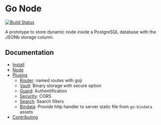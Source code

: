 Go Node
=======

[![Build Status](https://travis-ci.org/rande/gonode.svg?branch=master)](https://travis-ci.org/rande/gonode)

A prototype to store dynamic node inside a PostgreSQL database with the JSONb storage column.

Documentation
-------------
 
 * [Install](docs/install.md)
 * [Node](docs/node.md)
 * [Plugins](docs/plugins)
    * [Router](docs/plugins/router.md): named routes with goji
    * [Vault](docs/plugins/vault.md): Binary storage with secure option
    * [Guard](docs/plugins/guard.md): Authentification
    * [Security](docs/plugins/security.md): CORS
    * [Search](docs/plugins/search.md): Search filters
    * [Bindata](docs/plugins/bindata.md): Provide http handler to server static file from ``go-bindata`` assets
 * [Contributing](docs/contributing.md)